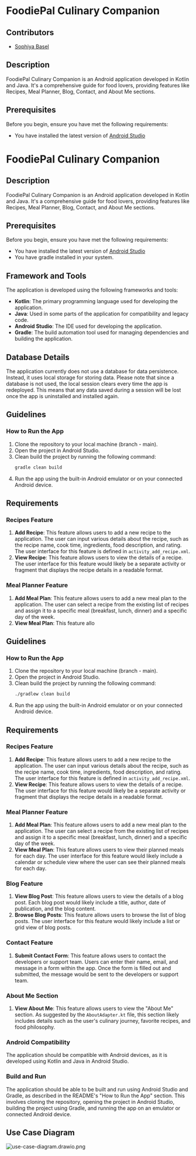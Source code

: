 # FoodiePal Culinary Companion

## Contributors
- [Sophiya Basel](sophiyabasel01)

## Description
FoodiePal Culinary Companion is an Android application developed in Kotlin and Java. It's a comprehensive guide for food lovers, providing features like Recipes, Meal Planner, Blog, Contact, and About Me sections.

## Prerequisites
Before you begin, ensure you have met the following requirements:
* You have installed the latest version of [Android Studio](https://developer.android.com/studio)

# FoodiePal Culinary Companion

## Description
FoodiePal Culinary Companion is an Android application developed in Kotlin and Java. It's a comprehensive guide for food lovers, providing features like Recipes, Meal Planner, Blog, Contact, and About Me sections.

## Prerequisites
Before you begin, ensure you have met the following requirements:
* You have installed the latest version of [Android Studio](https://developer.android.com/studio)
* You have gradle installed in your system.

## Framework and Tools
The application is developed using the following frameworks and tools:
- **Kotlin**: The primary programming language used for developing the application.
- **Java**: Used in some parts of the application for compatibility and legacy code.
- **Android Studio**: The IDE used for developing the application.
- **Gradle**: The build automation tool used for managing dependencies and building the application.

## Database Details
The application currently does not use a database for data persistence. Instead, it uses local storage for storing data. Please note that since a database is not used, the local session clears every time the app is redeployed. This means that any data saved during a session will be lost once the app is uninstalled and installed again.

## Guidelines

### How to Run the App
1. Clone the repository to your local machine (branch - main).
2. Open the project in Android Studio.
3. Clean build the project by running the following command:
    ```bash
    gradle clean build
    ```
4. Run the app using the built-in Android emulator or on your connected Android device.

## Requirements

### Recipes Feature
1. **Add Recipe**: This feature allows users to add a new recipe to the application. The user can input various details about the recipe, such as the recipe name, cook time, ingredients, food description, and rating. The user interface for this feature is defined in `activity_add_recipe.xml`.
2. **View Recipe**: This feature allows users to view the details of a recipe. The user interface for this feature would likely be a separate activity or fragment that displays the recipe details in a readable format.

### Meal Planner Feature
1. **Add Meal Plan**: This feature allows users to add a new meal plan to the application. The user can select a recipe from the existing list of recipes and assign it to a specific meal (breakfast, lunch, dinner) and a specific day of the week.
2. **View Meal Plan**: This feature allo

## Guidelines

### How to Run the App
1. Clone the repository to your local machine (branch - main).
2. Open the project in Android Studio.
3. Clean build the project by running the following command:
    ```bash
    ./gradlew clean build
    ```
4. Run the app using the built-in Android emulator or on your connected Android device.

## Requirements

### Recipes Feature
1. **Add Recipe**: This feature allows users to add a new recipe to the application. The user can input various details about the recipe, such as the recipe name, cook time, ingredients, food description, and rating. The user interface for this feature is defined in `activity_add_recipe.xml`.
2. **View Recipe**: This feature allows users to view the details of a recipe. The user interface for this feature would likely be a separate activity or fragment that displays the recipe details in a readable format.

### Meal Planner Feature
1. **Add Meal Plan**: This feature allows users to add a new meal plan to the application. The user can select a recipe from the existing list of recipes and assign it to a specific meal (breakfast, lunch, dinner) and a specific day of the week.
2. **View Meal Plan**: This feature allows users to view their planned meals for each day. The user interface for this feature would likely include a calendar or schedule view where the user can see their planned meals for each day.

### Blog Feature
1. **View Blog Post**: This feature allows users to view the details of a blog post. Each blog post would likely include a title, author, date of publication, and the blog content.
2. **Browse Blog Posts**: This feature allows users to browse the list of blog posts. The user interface for this feature would likely include a list or grid view of blog posts.

### Contact Feature
1. **Submit Contact Form**: This feature allows users to contact the developers or support team. Users can enter their name, email, and message in a form within the app. Once the form is filled out and submitted, the message would be sent to the developers or support team.

### About Me Section
1. **View About Me**: This feature allows users to view the "About Me" section. As suggested by the `AboutAdapter.kt` file, this section likely includes details such as the user's culinary journey, favorite recipes, and food philosophy.

### Android Compatibility
The application should be compatible with Android devices, as it is developed using Kotlin and Java in Android Studio.

### Build and Run
The application should be able to be built and run using Android Studio and Gradle, as described in the README's "How to Run the App" section. This involves cloning the repository, opening the project in Android Studio, building the project using Gradle, and running the app on an emulator or connected Android device.

## Use Case Diagram
![use-case-diagram.drawio.png](assets%2Fuse-case-diagram.drawio.png)
